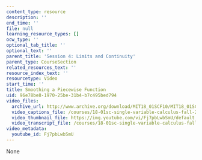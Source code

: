 ```yaml
---
content_type: resource
description: ''
end_time: ''
file: null
learning_resource_types: []
ocw_type: ''
optional_tab_title: ''
optional_text: ''
parent_title: 'Session 4: Limits and Continuity'
parent_type: CourseSection
related_resources_text: ''
resource_index_text: ''
resourcetype: Video
start_time: ''
title: Smoothing a Piecewise Function
uid: 96e78be8-1970-25be-31b4-b7c495bed794
video_files:
  archive_url: http://www.archive.org/download/MIT18_01SCF10/MIT18_01SCF10Rec_03_300k.mp4
  video_captions_file: /courses/18-01sc-single-variable-calculus-fall-2010/9024caf0fbe355399019836caa204adb_Fj7pbLwbSmU.vtt
  video_thumbnail_file: https://img.youtube.com/vi/Fj7pbLwbSmU/default.jpg
  video_transcript_file: /courses/18-01sc-single-variable-calculus-fall-2010/287d2a222147de59371f53ad5259eea6_Fj7pbLwbSmU.pdf
video_metadata:
  youtube_id: Fj7pbLwbSmU
---
```

None

